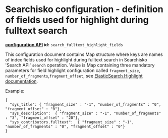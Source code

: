 Searchisko configuration - definition of fields used for highlight during fulltext search
==================================================================================

**[configuration API](http://docs.jbossorg.apiary.io/#managementapiconfiguration) id:** `search_fulltext_highlight_fields`

This configuration document contains Map structure where keys are names of index fields used for highlight during fulltext search in Searchisko 'Search API' `search` operation. 
Value is Map containing three mandatory parameters for field highlight configuration called `fragment_size`, `number_of_fragments`,`fragment_offset`, 
see [ElasticSearch Highlight documentation](http://www.elasticsearch.org/guide/en/elasticsearch/reference/1.4/search-request-highlighting.html).

Example:

	{
	  "sys_title": { "fragment_size" : "-1", "number_of_fragments" : "0", "fragment_offset" : "0"},
	  "sys_description":  { "fragment_size" : "-1", "number_of_fragments" : "3", "fragment_offset" : "20"},
	  "sys_contributors.fulltext":  { "fragment_size" : "-1", "number_of_fragments" : "0", "fragment_offset" : "0"}
	}